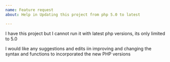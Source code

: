 ```yaml
---
name: Feature request
about: Help in Updating this project from php 5.0 to latest

---
```


I have this project but I cannot run it with latest php versions, its only limited to 5.0

I would like any suggestions and edits iin improving and changing the syntax and functions to incorporated the new PHP versions

